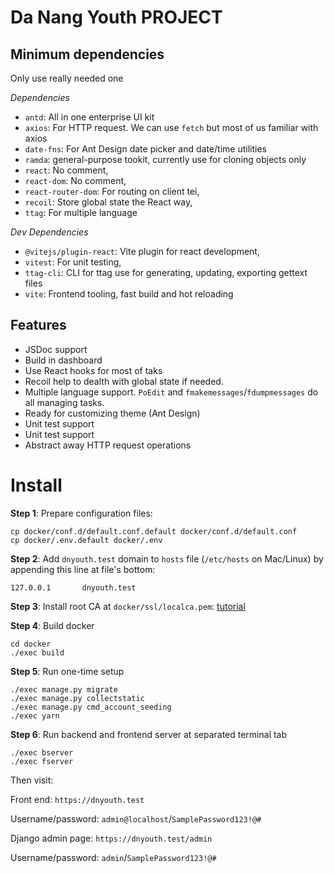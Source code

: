 # Da Nang Youth PROJECT

## Minimum dependencies
Only use really needed one

*Dependencies*

- `antd`: All in one enterprise UI kit
- `axios`: For HTTP request. We can use `fetch` but most of us familiar with axios
- `date-fns`: For Ant Design date picker and date/time utilities
- `ramda`: general-purpose tookit, currently use for cloning objects only
- `react`: No comment,
- `react-dom`: No comment,
- `react-router-dom`: For routing on client tei,
- `recoil`: Store global state the React way,
- `ttag`: For multiple language

*Dev Dependencies*
- `@vitejs/plugin-react`: Vite plugin for react development,
- `vitest`: For unit testing,
- `ttag-cli`: CLI for ttag use for generating, updating, exporting gettext files
- `vite`: Frontend tooling, fast build and hot reloading

## Features

- JSDoc support
- Build in dashboard
- Use React hooks for most of taks
- Recoil help to dealth with global state if needed.
- Multiple language support. `PoEdit` and `fmakemessages`/`fdumpmessages` do all managing tasks.
- Ready for customizing theme (Ant Design)
- Unit test support
- Unit test support
- Abstract away HTTP request operations

# Install

**Step 1**: Prepare configuration files:

```
cp docker/conf.d/default.conf.default docker/conf.d/default.conf
cp docker/.env.default docker/.env
```

**Step 2**: Add `dnyouth.test` domain to `hosts` file (`/etc/hosts` on Mac/Linux) by appending this line at file's bottom:

```
127.0.0.1       dnyouth.test
```

**Step 3**: Install root CA at `docker/ssl/localca.pem`: [tutorial](https://support.securly.com/hc/en-us/articles/206058318-How-to-install-the-Securly-SSL-certificate-on-Mac-OSX-)


**Step 4**: Build docker

```
cd docker
./exec build
```

**Step 5**: Run one-time setup

```
./exec manage.py migrate
./exec manage.py collectstatic
./exec manage.py cmd_account_seeding
./exec yarn
```

**Step 6**: Run backend and frontend server at separated terminal tab

```
./exec bserver
./exec fserver
```

Then visit: 

Front end: `https://dnyouth.test`

Username/password: `admin@localhost`/`SamplePassword123!@#`

Django admin page: `https://dnyouth.test/admin`

Username/password: `admin`/`SamplePassword123!@#`
